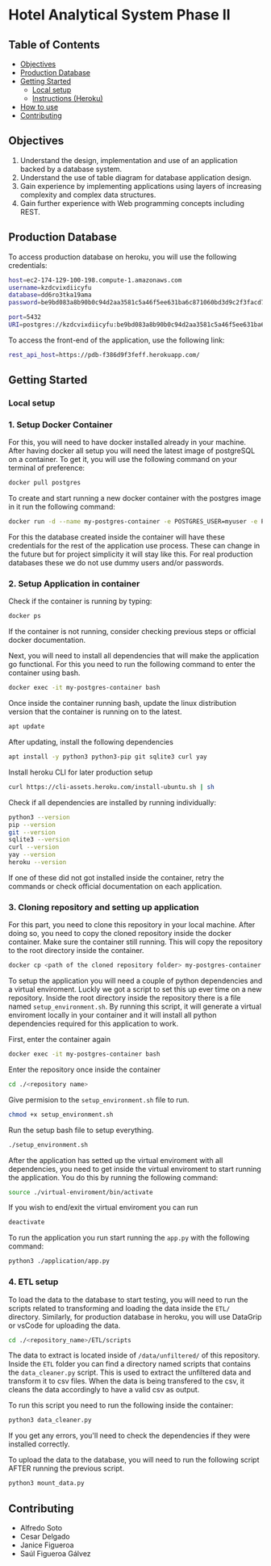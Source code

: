 # Hotel Analytical System Phase II

## Table of Contents
- [Objectives](#objectives)
- [Production Database](#production-Database)
- [Getting Started](#getting-started)
  - [Local setup](#local-setup)
  - [Instructions (Heroku)](#instructions-heroku)
- [How to use](#How-to-use)
- [Contributing](#contributing)

## Objectives
1. Understand the design, implementation and use of an application backed by a database system. 
2. Understand the use of table diagram for database application design. 
3. Gain experience by implementing applications using layers of increasing complexity and complex data structures.
4. Gain further experience with Web programming concepts including REST. 

## Production Database

To access production database on heroku, you will use the following credentials:
```bash
host=ec2-174-129-100-198.compute-1.amazonaws.com
username=kzdcvixdiicyfu
database=dd6ro3tka19ama
password=be9bd083a8b90b0c94d2aa3581c5a46f5ee631ba6c871060bd3d9c2f3facd780

port=5432
URI=postgres://kzdcvixdiicyfu:be9bd083a8b90b0c94d2aa3581c5a46f5ee631ba6c871060bd3d9c2f3facd780@ec2-174-129-100-198.compute-1.amazonaws.com:5432/dd6ro3tka19ama
```

To access the front-end of the application, use the following link:
```bash
rest_api_host=https://pdb-f386d9f3feff.herokuapp.com/
```

## Getting Started

### Local setup

### 1. Setup Docker Container
For this, you will need to have docker installed already in your machine. After having docker all setup
you will need the latest image of postgreSQL on a container. To get it, you will use the following command
on your terminal of preference:

```bash
docker pull postgres
```

To create and start running a new docker container with the postgres image in it run the following command:
```bash
docker run -d --name my-postgres-container -e POSTGRES_USER=myuser -e POSTGRES_PASSWORD=mypassword -e POSTGRES_DB=mydatabase -p 5432:5432 postgres
```
For this the database created inside the container will have these credentials for the rest of the application use process.
These can change in the future but for project simplicity it will stay like this. For real production databases these we do not 
use dummy users and/or passwords.

### 2. Setup Application in container
Check if the container is running by typing:
```bash
docker ps
```
If the container is not running, consider checking previous steps or official docker documentation.

Next, you will need to install all dependencies that will make the application go functional.
For this you need to run the following command to enter the container using bash.
```bash
docker exec -it my-postgres-container bash
```

Once inside the container running bash, update the linux distribution version that the container is running on to the latest.
```bash
apt update
```

After updating, install the following dependencies
```bash
apt install -y python3 python3-pip git sqlite3 curl yay
```

Install heroku CLI for later production setup
```bash
curl https://cli-assets.heroku.com/install-ubuntu.sh | sh 
```

Check if all dependencies are installed by running individually:
```bash
python3 --version 
pip --version
git --version
sqlite3 --version 
curl --version 
yay --version 
heroku --version 
```
If one of these did not got installed inside the container, retry the commands or check official documentation
on each application.

### 3. Cloning repository and setting up application
For this part, you need to clone this repository in your local machine. After doing so, you need to copy the
cloned repository inside the docker container. Make sure the container still running.
This will copy the repository to the root directory inside the container.
```bash
docker cp <path of the cloned repository folder> my-postgres-container:/
```

To setup the application you will need a couple of python dependencies and a virtual enviroment. Luckly we got a
script to set this up ever time on a new repository. Inside the root directory inside the repository there is a file
named `setup_environment.sh`. By running this script, it will generate a virtual enviroment locally in your container and it will
install all python dependencies required for this application to work.

First, enter the container again
```bash
docker exec -it my-postgres-container bash
```
Enter the repository once inside the container
```bash
cd ./<repository name>
```
Give permision to the `setup_environment.sh` file to run.
```bash
chmod +x setup_environment.sh
```
Run the setup bash file to setup everything.
```bash
./setup_environment.sh
```

After the application has setted up the virtual enviroment with all dependencies, you
need to get inside the virtual enviroment to start running the application. You do
this by running the following command:
```bash
source ./virtual-enviroment/bin/activate
```
If you wish to end/exit the virtual enviroment you can run
```bash
deactivate
```

To run the application you run start running the `app.py` with the following command:
```bash
python3 ./application/app.py
```

### 4. ETL setup
To load the data to the database to start testing, you will need to run the scripts related to transforming and
loading the data inside the `ETL/` directory. Similarly, for production database in heroku, you will use DataGrip or
vsCode for uploading the data.
```bash
cd ./<repository_name>/ETL/scripts
```

The data to extract is located inside of `/data/unfiltered/` of this repository. 
Inside the `ETL` folder you can find a directory named scripts that contains the
`data_cleaner.py` script. This is used to extract the unfiltered data and transform
it to csv files. When the data is being transfered to the csv, it cleans the data
accordingly to have a valid csv as output.

To run this script you need to run the following inside the container:
```bash
python3 data_cleaner.py
```
If you get any errors, you'll need to check the dependencies if they were installed correctly.

To upload the data to the database, you will need to run the following script AFTER
running the previous script.
```bash
python3 mount_data.py
```

## Contributing
- Alfredo Soto
- Cesar Delgado
- Janice Figueroa
- Saúl Figueroa Gálvez